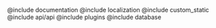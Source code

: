 @include documentation
@include localization
@include custom_static
@include api/api
@include plugins
@include database

